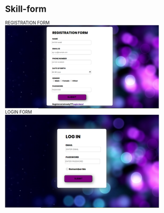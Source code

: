 # Skill-form
 REGISTRATION FORM 
![](photos/Screenshot%20(735).png)
LOGIN FORM
![](photos/Screenshot%20(736).png)

